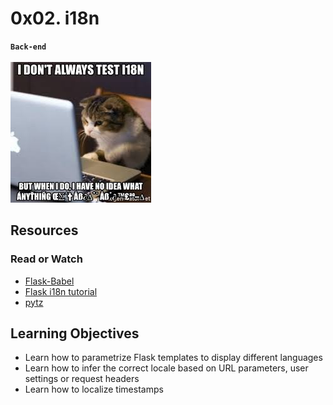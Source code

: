 # 0x02. i18n

**`Back-end`**
<br><br>
<img src="https://github.com/Basant-Adel/alx-backend/blob/8d47bc50768a604a2de17a286c09a8bf448c5bc0/0x02-i18n/i18n.jpeg">

## Resources

### Read or Watch

* [Flask-Babel](https://intranet.alxswe.com/rltoken/fBpGjDt2BFuBFiz-jwublQ)
* [Flask i18n tutorial](https://intranet.alxswe.com/rltoken/RtGz7pI7TKnYqrMMG9rWMg)
* [pytz](https://intranet.alxswe.com/rltoken/7rrCz4pkpqAn4FfRZ2Vsvw)

## Learning Objectives

* Learn how to parametrize Flask templates to display different languages
* Learn how to infer the correct locale based on URL parameters, user settings or request headers
* Learn how to localize timestamps
